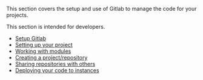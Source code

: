This section covers the setup and use of Gitlab to manage the code for your projects.

This section is intended for developers.

* [Setup Gitlab](../gitlab/gitlab-setup)
* [Setting up your project](../gitlab/setting-up-your-project)
* [Working with modules](../gitlab/working-with-modules)
* [Creating a project/repository](../gitlab/creating-repositories)
* [Sharing repositories with others](../gitlab/sharing-repositories)
* [Deploying your code to instances](../gitlab/deploying-code)
